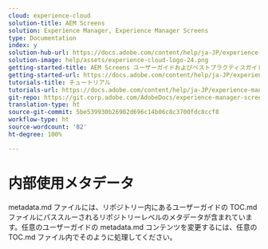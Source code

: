 ```yaml
---
cloud: experience-cloud
solution-title: AEM Screens
solution: Experience Manager, Experience Manager Screens
type: Documentation
index: y
solution-hub-url: https://docs.adobe.com/content/help/ja-JP/experience-manager-screens/user-guide/aem-screens-introduction.html
solution-image: help/assets/experience-cloud-logo-24.png
getting-started-title: AEM Screens ユーザーガイドおよびベストプラクティスガイド
getting-started-url: https://docs.adobe.com/content/help/ja-JP/experience-manager-screens/user-guide/aem-screens-introduction.html
tutorials-title: チュートリアル
tutorials-url: https://docs.adobe.com/content/help/ja-JP/experience-manager-screens/using/about-guide.html
git-repo: https://git.corp.adobe.com/AdobeDocs/experience-manager-screens.ja-JP
translation-type: ht
source-git-commit: 5be539930b26902d696c14b06c8c3700fdc8ccf8
workflow-type: ht
source-wordcount: '82'
ht-degree: 100%

---
```



# 内部使用メタデータ

metadata.md ファイルには、リポジトリー内にあるユーザーガイドの TOC.md ファイルにパススルーされるリポジトリーレベルのメタデータが含まれています。任意のユーザーガイドの metadata.md コンテンツを変更するには、任意の TOC.md ファイル内でそのように処理してください。
